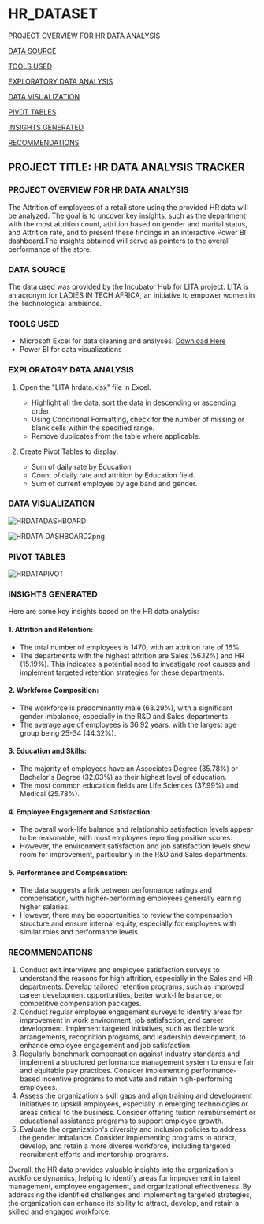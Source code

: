 # HR_DATASET

[PROJECT OVERVIEW FOR HR DATA ANALYSIS](#project-overview-for-hr-data-analysis)

[DATA SOURCE](#data-source)

[TOOLS USED](#tools-used)

[EXPLORATORY DATA ANALYSIS](#exploratory-data-analysis)

[DATA VISUALIZATION](#data-visualization)

[PIVOT TABLES](#pivot-tables)

[INSIGHTS GENERATED](#insights-generated)

[RECOMMENDATIONS](#recommendations)


## PROJECT TITLE: HR DATA ANALYSIS TRACKER
### PROJECT OVERVIEW FOR HR DATA ANALYSIS
The Attrition of employees of a retail store using the provided HR data will be analyzed. The goal is to uncover key insights, such as the department with the most attrition count, attrition based on gender and marital status, and Attrition rate, and to present these findings in an interactive Power Bl dashboard.The insights obtained will serve as pointers to the overall performance of the store.
### DATA SOURCE
The data used was provided by the Incubator Hub for LITA project. LITA is an acronym for LADIES IN TECH AFRICA, an initiative to empower women in the Technological ambience.
### TOOLS USED
- Microsoft Excel for data cleaning and analyses. [Download Here](www.microsoft.com)
- Power BI for data visualizations
### EXPLORATORY DATA ANALYSIS
  1. Open the "LITA hrdata.xlsx" file in Excel.
     -  Highlight all the data, sort the data in descending or ascending order.
     - Using Conditional Formatting, check for the number of missing or blank cells within the specified range.
     - Remove duplicates from the table where applicable.

  2. Create Pivot Tables to display:
     - Sum of daily rate by Education
     - Count of daily rate and attrition by Education field.
     - Sum of current employee by age band and gender. 

### DATA VISUALIZATION

![HRDATADASHBOARD](https://github.com/user-attachments/assets/bf8d80cc-c9d1-4d8f-a258-075354f87abe)

![HRDATA DASHBOARD2png](https://github.com/user-attachments/assets/c9cce02e-8074-4b13-8c12-89b651e2e3e7)

### PIVOT TABLES

![HRDATAPIVOT](https://github.com/user-attachments/assets/d6e94526-ed36-4ba2-b863-2024f1034790)

### INSIGHTS GENERATED
Here are some key insights based on the HR data analysis:

#### 1. Attrition and Retention:
   - The total number of employees is 1470, with an attrition rate of 16%.
   - The departments with the highest attrition are Sales (56.12%) and HR (15.19%). This indicates a potential need to investigate root causes and implement targeted retention strategies for these departments.

#### 2. Workforce Composition:
   - The workforce is predominantly male (63.29%), with a significant gender imbalance, especially in the R&D and Sales departments.
   - The average age of employees is 36.92 years, with the largest age group being 25-34 (44.32%).

#### 3. Education and Skills:
   - The majority of employees have an Associates Degree (35.78%) or Bachelor's Degree (32.03%) as their highest level of education.
   - The most common education fields are Life Sciences (37.99%) and Medical (25.78%).

#### 4. Employee Engagement and Satisfaction:
   - The overall work-life balance and relationship satisfaction levels appear to be reasonable, with most employees reporting positive scores.
   - However, the environment satisfaction and job satisfaction levels show room for improvement, particularly in the R&D and Sales departments.

#### 5. Performance and Compensation:
   - The data suggests a link between performance ratings and compensation, with higher-performing employees generally earning higher salaries.
   - However, there may be opportunities to review the compensation structure and ensure internal equity, especially for employees with similar roles and performance levels.

### RECOMMENDATIONS
1. Conduct exit interviews and employee satisfaction surveys to understand the reasons for high attrition, especially in the Sales and HR departments. Develop tailored retention programs, such as improved career development opportunities, better work-life balance, or competitive compensation packages.
2.  Conduct regular employee engagement surveys to identify areas for improvement in work environment, job satisfaction, and career development. Implement targeted initiatives, such as flexible work arrangements, recognition programs, and leadership development, to enhance employee engagement and job satisfaction.
3. Regularly benchmark compensation against industry standards and implement a structured performance management system to ensure fair and equitable pay practices. Consider implementing performance-based incentive programs to motivate and retain high-performing employees.
4. Assess the organization's skill gaps and align training and development initiatives to upskill employees, especially in emerging technologies or areas critical to the business. Consider offering tuition reimbursement or educational assistance programs to support employee growth.
5. Evaluate the organization's diversity and inclusion policies to address the gender imbalance. Consider implementing programs to attract, develop, and retain a more diverse workforce, including targeted recruitment efforts and mentorship programs.

Overall, the HR data provides valuable insights into the organization's workforce dynamics, helping to identify areas for improvement in talent management, employee engagement, and organizational effectiveness. By addressing the identified challenges and implementing targeted strategies, the organization can enhance its ability to attract, develop, and retain a skilled and engaged workforce.
